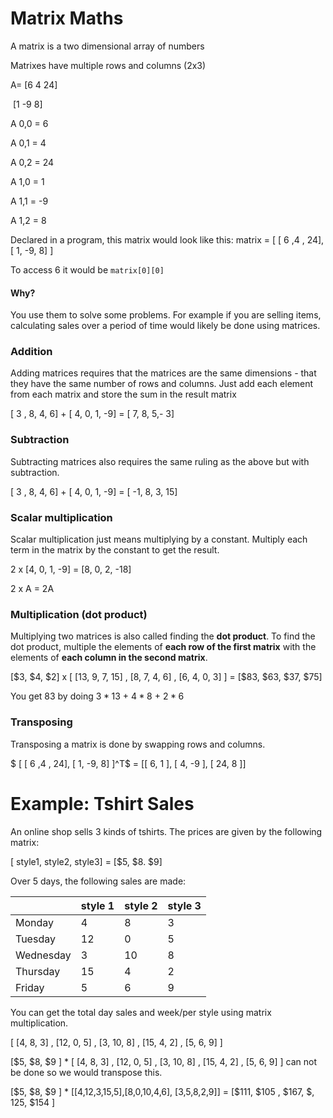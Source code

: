 

# Matrix Maths

A matrix is a two dimensional array of numbers

Matrixes have multiple rows and columns (2x3)



A=	[6 4 24]

​		 [1 -9 8]

A 0,0 = 6

A 0,1 = 4

A 0,2 = 24

A 1,0 = 1

A 1,1 = -9

A 1,2 = 8

Declared in a program, this matrix would look like this:
matrix = [ [ 6 ,4 , 24], [ 1, -9, 8] ]

To access 6 it would be `matrix[0][0]`

#### Why?

You use them to solve some problems. For example if you are selling items, calculating sales over a period of time would likely be done using matrices.

### Addition

Adding matrices requires that the matrices are the same dimensions - that they have the same number of rows and columns. Just add each element from each matrix and store the sum in the result matrix

[ 3 , 8, 4, 6] + [ 4, 0, 1, -9] =  [ 7, 8, 5,- 3]

### Subtraction

Subtracting matrices also requires the same ruling as the above but with subtraction.

[ 3 , 8, 4, 6] + [ 4, 0, 1, -9] =  [ -1, 8, 3, 15]

### Scalar multiplication

Scalar multiplication just means multiplying by a constant. Multiply each term in the matrix by the constant to get the result.

2 x  [4, 0, 1, -9] = [8, 0, 2, -18]

2 x A = 2A

### Multiplication (dot product)

Multiplying two matrices is also called finding the **dot product**. To find the dot product, multiple the elements of **each row of the first matrix** with the elements of **each column in the second matrix**.

[\$3, \$4, \$2] x [ [13, 9, 7, 15] , [8, 7, 4, 6] , [6, 4, 0, 3] ] = [\$83, \$63, \$37, \$75]

You get 83 by doing $3 * 13$ + $4*8$ + $2*6$

### Transposing

Transposing a matrix is done by swapping rows and columns. 

$ [ [ 6 ,4 , 24], [ 1, -9, 8] ]^T$ = [[ 6, 1 ], [ 4, -9 ], [  24, 8 ]]



# Example: Tshirt Sales

An online shop sells 3 kinds of tshirts. The prices are given by the following matrix:

[ style1, style2, style3] = [\$5, \$8. \$9]

Over 5 days, the following sales are made:

|           | style 1 | style 2 | style 3 |
| --------- | ------- | ------- | ------- |
| Monday    | 4       | 8       | 3       |
| Tuesday   | 12      | 0       | 5       |
| Wednesday | 3       | 10      | 8       |
| Thursday  | 15      | 4       | 2       |
| Friday    | 5       | 6       | 9       |

You can get the total day sales and week/per style using matrix multiplication.

[ [4, 8, 3] , [12, 0, 5] , [3, 10, 8] , [15, 4, 2] , [5, 6, 9] ]

[\$5, \$8, \$9 ] * [ [4, 8, 3] , [12, 0, 5] , [3, 10, 8] , [15, 4, 2] , [5, 6, 9] ] can not be done so we would transpose this.

[\$5, \$8, \$9 ] * [[4,12,3,15,5],[8,0,10,4,6], [3,5,8,2,9]] = [\$111, \$105 , \$167, \$, 125, \$154 ]